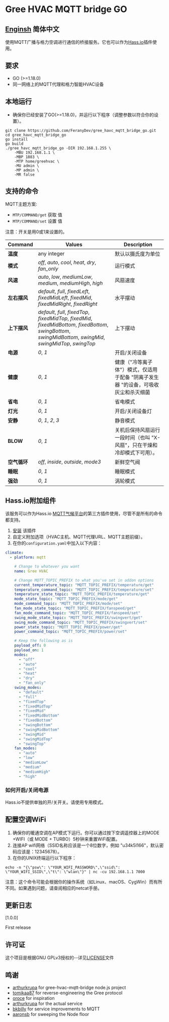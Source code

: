 # Gree HVAC MQTT bridge GO

## [Enginsh](README.md) 简体中文


使用MQTT广播与格力空调进行通信的桥接服务。它也可以作为[Hass.io](https://home-assistant.io/)插件使用。
## 要求

- GO (>=1.18.0)
- 同一网络上的MQTT代理和格力智能HVAC设备

## 本地运行

- 确保你已经安装了GO(>=1.18.0)，并运行以下程序（调整参数以符合你的设置）。

```shell
git clone https://github.com/FeranyDev/gree_havc_mqtt_bridge_go.git
cd gree_havc_mqtt_bridge_go
go install
go build
./gree_havc_mqtt_bridge_go -DIR 192.168.1.255 \
    -MBU 192.168.1.1 \
    -MBP 1883 \
    -MTP home/greehvac \
    -MU admin \
    -MP admin \
    -MR false
```

## 支持的命令

MQTT主题方案:

- `MTP/COMMAND/get` 获取 值
- `MTP/COMMAND/set` 设置 值

注意：开关是用0或1来设置的。

| Command  | Values                                                                                                                                                            | Description                                  |
|----------|-------------------------------------------------------------------------------------------------------------------------------------------------------------------|----------------------------------------------|
| **温度**   | any integer                                                                                                                                                       | 默认以摄氏度为单位                                    |
| **模式**   | _off_, _auto_, _cool_, _heat_, _dry_, _fan_only_                                                                                                                  | 运行模式                                         |
| **风速**   | _auto_, _low_, _mediumLow_, _medium_, _mediumHigh_, _high_                                                                                                        | 风扇速度                                         |
| **左右摆风** | _default_, _full_, _fixedLeft_, _fixedMidLeft_, _fixedMid_, _fixedMidRight_, _fixedRight_                                                                         | 水平摆动                                         |
| **上下摆风** | _default_, _full_, _fixedTop_, _fixedMidTop_, _fixedMid_, _fixedMidBottom_, _fixedBottom_, _swingBottom_, _swingMidBottom_, _swingMid_, _swingMidTop_, _swingTop_ | 上下摆动                                         |
| **电源**   | _0_, _1_                                                                                                                                                          | 开启/关闭设备                                      |
| **健康**   | _0_, _1_                                                                                                                                                          | 健康（"冷等离子体"）模式，仅适用于配备 "阴离子发生器 "的设备，可吸收灰尘和杀灭细菌 |
| **省电**   | _0_, _1_                                                                                                                                                          | 省电模式                                         |
| **灯光**   | _0_, _1_                                                                                                                                                          | 开启/关闭设备灯                                     |
| **安静**   | _0_, _1_, _2_, _3_                                                                                                                                                | 静音模式                                         |
| **BLOW** | _0_, _1_                                                                                                                                                          | 关机后保持风扇运行一段时间（也叫 "X-风扇"，只在干燥和冷却模式下可用）。       |
| **空气循环** | _off_, _inside_, _outside_, _mode3_                                                                                                                               | 新鲜空气阀                                        |
| **睡眠**   | _0_, _1_                                                                                                                                                          | 睡眠模式                                         |
| **强劲**   | _0_, _1_                                                                                                                                                          | 涡轮模式                                         |

## Hass.io附加组件

该服务可以作为Hass.io [MQTT气候平台](https://home-assistant.io/components/climate.mqtt/)的第三方插件使用，尽管不是所有的命令都支持。

1. [安装](https://home-assistant.io/hassio/installing_third_party_addons/) 该插件
2. 自定义附加选项（HVAC主机、MQTT代理URL、MQTT主题前缀）。
3. 在你的`configuration.yaml`中加入以下内容：

```yaml
climate:
  - platform: mqtt

    # Change to whatever you want
    name: Gree HVAC

    # Change MQTT_TOPIC_PREFIX to what you've set in addon options
    current_temperature_topic: "MQTT_TOPIC_PREFIX/temperature/get"
    temperature_command_topic: "MQTT_TOPIC_PREFIX/temperature/set"
    temperature_state_topic: "MQTT_TOPIC_PREFIX/temperature/get"
    mode_state_topic: "MQTT_TOPIC_PREFIX/mode/get"
    mode_command_topic: "MQTT_TOPIC_PREFIX/mode/set"
    fan_mode_state_topic: "MQTT_TOPIC_PREFIX/fanspeed/get"
    fan_mode_command_topic: "MQTT_TOPIC_PREFIX/fanspeed/set"
    swing_mode_state_topic: "MQTT_TOPIC_PREFIX/swingvert/get"
    swing_mode_command_topic: "MQTT_TOPIC_PREFIX/swingvert/set"
    power_state_topic: "MQTT_TOPIC_PREFIX/power/get"
    power_command_topic: "MQTT_TOPIC_PREFIX/power/set"

    # Keep the following as is
    payload_off: 0
    payload_on: 1
    modes:
      - "off"
      - "auto"
      - "cool"
      - "heat"
      - "dry"
      - "fan_only"
    swing_modes:
      - "default"
      - "full"
      - "fixedTop"
      - "fixedMidTop"
      - "fixedMid"
      - "fixedMidBottom"
      - "fixedBottom"
      - "swingBottom"
      - "swingMidBottom"
      - "swingMid"
      - "swingMidTop"
      - "swingTop"
    fan_modes:
      - "auto"
      - "low"
      - "mediumLow"
      - "medium"
      - "mediumHigh"
      - "high"
```

### 如何开启/关闭电源

Hass.io不提供单独的开/关开关。请使用专用模式。


## 配置空调WiFi

1. 确保你的暖通空调在AP模式下运行。你可以通过按下空调遥控器上的MODE +WIFI（或 MODE + TURBO）5秒钟来重置WiFi配置。
2. 连接AP wifi网络（SSID名称应该是一个8位数字，例如 "u34k5l166"，默认密码应该是：12345678）。
3. 在你的UNIX终端运行以下程序：

```shell
echo -n "{\"psw\": \"YOUR_WIFI_PASSWORD\",\"ssid\": \"YOUR_WIFI_SSID\",\"t\": \"wlan\"}" | nc -cu 192.168.1.1 7000
````

注意：这个命令可能会根据你的操作系统（如Linux、macOS、CygWin）而有所不同。如果遇到问题，请查阅相应的netcat手册。

## 更新日志

[1.0.0]

First release

## 许可证

这个项目是根据GNU GPLv3授权的--详见[LICENSE](LICENSE)文件

## 鸣谢

- [arthurkrupa](https://github.com/arthurkrupa) for gree-hvac-mqtt-bridge node.js project
- [tomikaa87](https://github.com/tomikaa87) for reverse-engineering the Gree protocol
- [oroce](https://github.com/oroce) for inspiration
- [arthurkrupa](https://https://github.com/arthurkrupa) for the actual service
- [bkbilly](https://github.com/bkbilly) for service improvements to MQTT
- [aaronsb](https://github.com/aaronsb) for sweeping the Node floor
